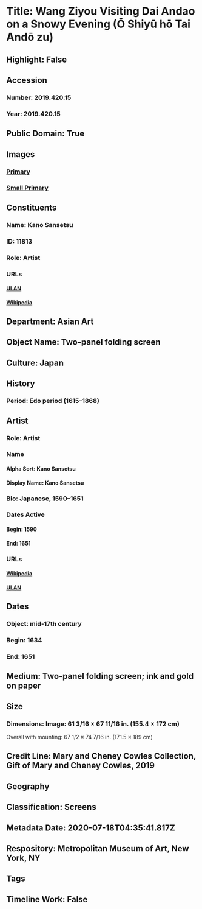 # Title: Wang Ziyou Visiting Dai Andao on a Snowy Evening (Ō Shiyū hō Tai Andō zu)
## Highlight: False
## Accession
### Number: 2019.420.15
### Year: 2019.420.15
## Public Domain: True
## Images
### [Primary](https://images.metmuseum.org/CRDImages/as/original/LC-TR_240_15ab_2019_sr1-001.jpg)
### [Small Primary](https://images.metmuseum.org/CRDImages/as/web-large/LC-TR_240_15ab_2019_sr1-001.jpg)
## Constituents
### Name: Kano Sansetsu
### ID: 11813
### Role: Artist
### URLs
#### [ULAN](http://vocab.getty.edu/page/ulan/500121022)
#### [Wikipedia](https://www.wikidata.org/wiki/Q3192790)
## Department: Asian Art
## Object Name: Two-panel folding screen
## Culture: Japan
## History
### Period: Edo period (1615–1868)
## Artist
### Role: Artist
### Name
#### Alpha Sort: Kano Sansetsu
#### Display Name: Kano Sansetsu
### Bio: Japanese, 1590–1651
### Dates Active
#### Begin: 1590
#### End: 1651
### URLs
#### [Wikipedia](https://www.wikidata.org/wiki/Q3192790)
#### [ULAN](http://vocab.getty.edu/page/ulan/500121022)
## Dates
### Object: mid-17th century
### Begin: 1634
### End: 1651
## Medium: Two-panel folding screen; ink and gold on paper
## Size
### Dimensions: Image: 61 3/16 × 67 11/16 in. (155.4 × 172 cm)
Overall with mounting: 67 1/2 × 74 7/16 in. (171.5 × 189 cm)
## Credit Line: Mary and Cheney Cowles Collection, Gift of Mary and Cheney Cowles, 2019
## Geography
## Classification: Screens
## Metadata Date: 2020-07-18T04:35:41.817Z
## Respository: Metropolitan Museum of Art, New York, NY
## Tags
## Timeline Work: False